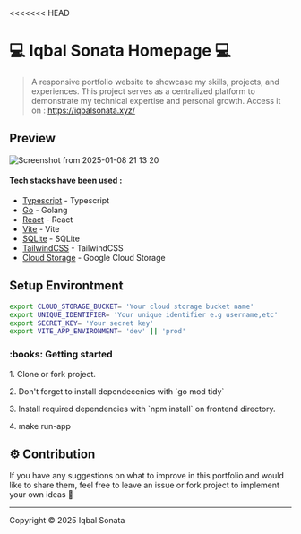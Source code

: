 <<<<<<< HEAD

# 💻 Iqbal Sonata Homepage 💻

> A responsive portfolio website to showcase my skills, projects, and experiences. This project serves as a centralized platform to demonstrate my technical expertise and personal growth.
> Access it on : https://iqbalsonata.xyz/

## Preview

![Screenshot from 2025-01-08 21 13 20](https://github.com/user-attachments/assets/7cf4e273-9636-47d0-a0f3-03bebb1211f9)

<div>
  <h4>Tech stacks have been used :</h4>
  <ul>
    <li><a href="https://www.typescriptlang.org/">Typescript</a> - Typescript</li>
    <li><a href="https://go.dev/">Go</a> - Golang</li>
    <li><a href="https://react.dev/">React</a> - React</li>
    <li><a href="https://vite.dev/">Vite</a> - Vite</li>
    <li><a href="https://www.sqlite.org/">SQLite</a> - SQLite</li>
    <li><a href="https://tailwindcss.com/">TailwindCSS</a> - TailwindCSS</li>
    <li><a href="https://cloud.google.com/storage?hl=en">Cloud Storage</a> - Google Cloud Storage</li>
  </ul>
</div>

## Setup Environtment

```bash
export CLOUD_STORAGE_BUCKET= 'Your cloud storage bucket name'
export UNIQUE_IDENTIFIER= 'Your unique identifier e.g username,etc'
export SECRET_KEY= 'Your secret key'
export VITE_APP_ENVIRONMENT= 'dev' || 'prod'
```

<h3>:books: Getting started</h3>
<p>1. Clone or fork project.</p>
<p>2. Don't forget to install dependecenies with `go mod tidy`</p>
<p>3. Install required dependencies with `npm install` on frontend directory.</p>
<p>4. make run-app</p>

## ⚙️ Contribution

If you have any suggestions on what to improve in this portfolio and would like to share them, feel free to leave an issue or fork project to implement your own ideas 🙂

---

Copyright © 2025 Iqbal Sonata
